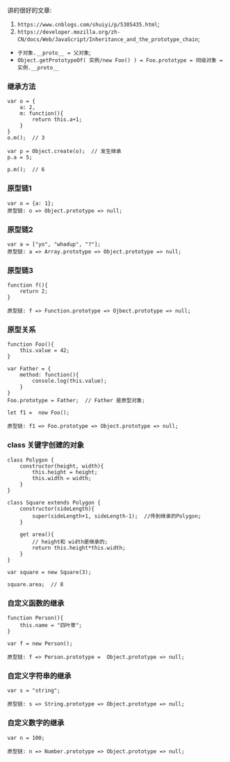 讲的很好的文章:
1. `https://www.cnblogs.com/shuiyi/p/5305435.html`;
2. `https://developer.mozilla.org/zh-CN/docs/Web/JavaScript/Inheritance_and_the_prototype_chain`;


* `子对象.__proto__ = 父对象`;
* `Object.getPrototypeOf( 实例/new Foo() ) = Foo.prototype = 同级对象 = 实例.__proto__`


### 继承方法
```
var o = {
    a: 2,
    m: function(){
        return this.a+1;
    }
}
o.m();  // 3

var p = Object.create(o);  // 发生继承
p.a = 5;

p.m();  // 6
```

### 原型链1
```
var o = {a: 1};
原型链: o => Object.prototype => null;
```

### 原型链2
```
var a = ["yo", "whadup", "?"];
原型链: a => Array.prototype => Object.prototype => null;
```

### 原型链3
```
function f(){
    return 2;
}

原型链: f => Function.prototype => Ojbect.prototype => null;
```

### 原型关系
```
function Foo(){
    this.value = 42;
}

var Father = {
    method: function(){
        console.log(this.value);
    }
}
Foo.prototype = Father;  // Father 是原型对象;

let f1 =  new Foo();

原型链: f1 => Foo.prototype => Object.prototype => null;           
```

### class 关键字创建的对象
```
class Polygon {
    constructor(height, width){
        this.height = height;
        this.width = width;
    }
}

class Square extends Polygon {
    constructor(sideLength){
        super(sideLength+1, sideLength-1);  //传到继承的Polygon;
    }

    get area(){
        // height和 width是继承的;
        return this.height*this.width;
    }
}

var square = new Square(3);

square.area;  // 8
```

### 自定义函数的继承
```
function Person(){
    this.name = "四叶草";
}

var f = new Person();

原型链: f => Person.prototype =  Object.prototype => null;
```

### 自定义字符串的继承
```
var s = "string";

原型链: s => String.prototype => Object.prototype => null;
```

### 自定义数字的继承
```
var n = 100;

原型链: n => Number.prototype => Object.prototype => null;
```

